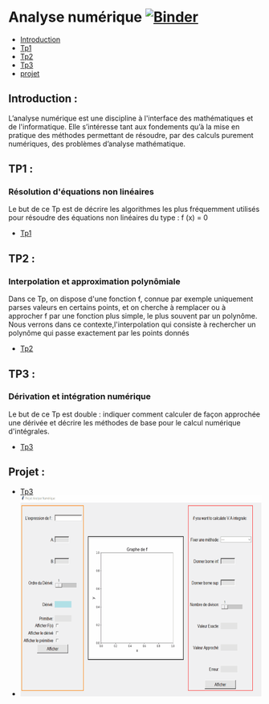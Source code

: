 # Analyse numérique [![Binder](https://mybinder.org/badge_logo.svg)](https://mybinder.org/v2/gh/ranyacharef/Analyse_Num.git/HEAD)
- [Introduction](#Introduction)
- [Tp1](/Tp1)
- [Tp2](/Tp2)
- [Tp3](/Tp3)
- [projet](/projet)
## Introduction :
L’analyse numérique est une discipline à l'interface des mathématiques et de l'informatique. Elle s’intéresse tant aux fondements qu’à la mise en pratique des méthodes permettant de résoudre, par des calculs purement numériques, des problèmes d’analyse mathématique.
## TP1 :
### Résolution d'équations non linéaires 
Le but de ce Tp est de décrire les algorithmes les plus fréquemment utilisés pour résoudre des équations non linéaires du type :
                            f (x) = 0
- [Tp1](Tp1)
## TP2 :
### Interpolation et approximation polynômiale
Dans ce Tp, on dispose d'une fonction f, connue par exemple uniquement parses valeurs en certains points, et on cherche à remplacer ou à approcher f par une fonction plus simple, le plus souvent par un polynôme. Nous verrons dans ce contexte,l'interpolation qui consiste à rechercher un polynôme qui passe exactement par les points donnés
- [Tp2](Tp2)
## TP3 :
###  Dérivation et intégration numérique
Le but de ce Tp est double : indiquer comment calculer de façon approchée une dérivée et décrire les méthodes de base pour le calcul numérique d'intégrales. 
- [Tp3](Tp3)
## Projet :
- [Tp3](Tp3)
- <img src="https://github.com/SarahSabbagh/Analyse_Num/blob/main/projet/img/demo.gif" alt="démonstration" width="800" height="400">
